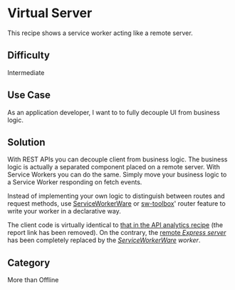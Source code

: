 # Virtual Server
This recipe shows a service worker acting like a remote server.

## Difficulty
Intermediate

## Use Case
As an application developer, I want to to fully decouple UI from business logic.

## Solution
With REST APIs you can decouple client from business logic. The business logic is actually a separated component placed on a remote server. With Service Workers you can do the same. Simply move your business logic to a Service Worker responding on fetch events.

Instead of implementing your own logic to distinguish between routes and request methods, use [ServiceWorkerWare](https://github.com/gaia-components/serviceworkerware) or [sw-toolbox](https://github.com/GoogleChrome/sw-toolbox#defining-routes)' router feature to write your worker in a declarative way.

The client code is virtually identical to [that in the API analytics recipe](/api-analytics_index_doc.html) (the report link has been removed). On the contrary, the [remote _Express server_](/api-analytics_server_doc.html) has been completely replaced by the _[ServiceWorkerWare](https://github.com/gaia-components/serviceworkerware) worker_.

## Category
More than Offline
